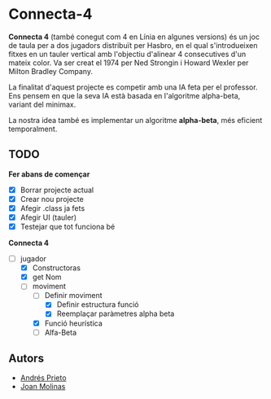 # Connecta-4
**Connecta 4** (també conegut com 4 en Línia en algunes versions) és un joc de taula per a dos jugadors distribuït per Hasbro, en el qual s'introdueixen fitxes en un tauler vertical amb l'objectiu d'alinear 4 consecutives d'un mateix color. Va ser creat el 1974 per Ned Strongin i Howard Wexler per Milton Bradley Company.

La finalitat d'aquest projecte es competir amb una IA feta per el professor.
Ens pensem en que la seva IA està basada en l'algoritme alpha-beta, variant del minimax.

La nostra idea també es implementar un algoritme **alpha-beta**, més eficient temporalment.

## TODO
**Fer abans de començar**
- [x] Borrar projecte actual
- [x] Crear nou projecte
- [x] Afegir .class ja fets
- [x] Afegir UI (tauler)
- [x] Testejar que tot funciona bé   

**Connecta 4**
- [ ] jugador
	- [x] Constructoras
	- [x] get Nom
	- [ ] moviment
		- [ ] Definir moviment
			- [x] Definir estructura funció
			- [x] Reemplaçar paràmetres alpha beta
		- [x] Funció heurística
		- [ ] Alfa-Beta

## Autors
- [Andrés Prieto]()
- [Joan Molinas](joanmramon@gmail.com)
